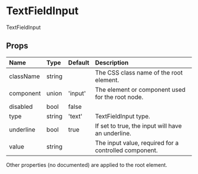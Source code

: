 TextFieldInput
==============

TextFieldInput

Props
-----


| Name | Type | Default | Description |
|:-----|:-----|:-----|:-----|
| className | string |  |  The CSS class name of the root element. |
| component | union | 'input' |  The element or component used for the root node. |
| disabled | bool | false |   |
| type | string | 'text' |  TextFieldInput type. |
| underline | bool | true |  If set to true, the input will have an underline. |
| value | string |  |  The input value, required for a controlled component. |

Other properties (no documented) are applied to the root element.

